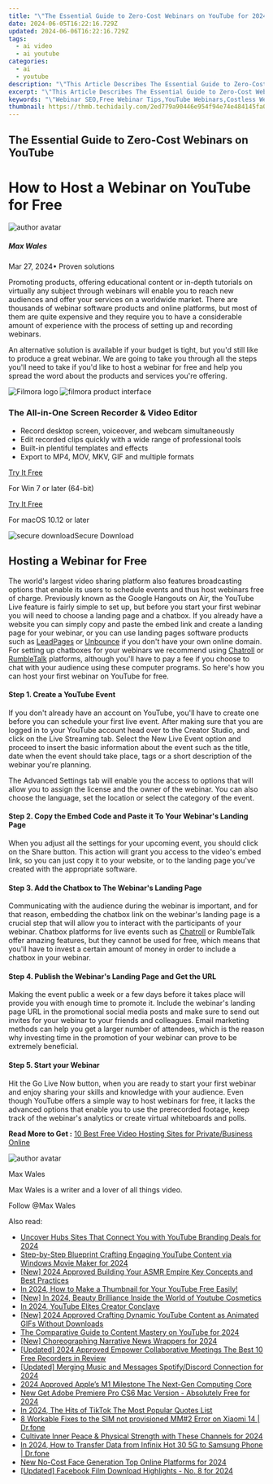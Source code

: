```yaml
---
title: "\"The Essential Guide to Zero-Cost Webinars on YouTube for 2024\""
date: 2024-06-05T16:22:16.729Z
updated: 2024-06-06T16:22:16.729Z
tags:
  - ai video
  - ai youtube
categories:
  - ai
  - youtube
description: "\"This Article Describes The Essential Guide to Zero-Cost Webinars on YouTube for 2024\""
excerpt: "\"This Article Describes The Essential Guide to Zero-Cost Webinars on YouTube for 2024\""
keywords: "\"Webinar SEO,Free Webinar Tips,YouTube Webinars,Costless Webinars,Guided Webinar,Zero-Cost Seminars,Learn via Webinars\""
thumbnail: https://thmb.techidaily.com/2ed779a90446e954f94e74e484145fa08b9476978f937cb6e50b9af175371190.jpg
---
```


## The Essential Guide to Zero-Cost Webinars on YouTube

# How to Host a Webinar on YouTube for Free

![author avatar](https://images.wondershare.com/filmora/article-images/max-wales-author.jpg)

##### Max Wales

 Mar 27, 2024• Proven solutions

Promoting products, offering educational content or in-depth tutorials on virtually any subject through webinars will enable you to reach new audiences and offer your services on a worldwide market. There are thousands of webinar software products and online platforms, but most of them are quite expensive and they require you to have a considerable amount of experience with the process of setting up and recording webinars.

An alternative solution is available if your budget is tight, but you'd still like to produce a great webinar. We are going to take you through all the steps you'll need to take if you'd like to host a webinar for free and help you spread the word about the products and services you're offering.

![Filmora logo](https://images.wondershare.com/filmora/logo_icon/wondershare-filmora-logo-horizontal.png) ![filmora product interface](https://images.wondershare.com/filmora/images/common/filmora-product-banner.png)

### The All-in-One Screen Recorder & Video Editor

* Record desktop screen, voiceover, and webcam simultaneously
* Edit recorded clips quickly with a wide range of professional tools
* Built-in plentiful templates and effects
* Export to MP4, MOV, MKV, GIF and multiple formats

[Try It Free](https://tools.techidaily.com/wondershare/filmora/download/)

For Win 7 or later (64-bit)

[Try It Free](https://tools.techidaily.com/wondershare/filmora/download/)

For macOS 10.12 or later

![secure download](https://static.wondershare.com/images-filmora/images/common/securety.svg)Secure Download

## Hosting a Webinar for Free

The world's largest video sharing platform also features broadcasting options that enable its users to schedule events and thus host webinars free of charge. Previously known as the Google Hangouts on Air, the YouTube Live feature is fairly simple to set up, but before you start your first webinar you will need to choose a landing page and a chatbox. If you already have a website you can simply copy and paste the embed link and create a landing page for your webinar, or you can use landing pages software products such as [LeadPages](https://www.leadpages.net/) or [Unbounce](https://unbounce.com/) if you don't have your own online domain. For setting up chatboxes for your webinars we recommend using [Chatroll](https://chatroll.com/) or [RumbleTalk](https://www.rumbletalk.com/) platforms, although you'll have to pay a fee if you choose to chat with your audience using these computer programs. So here's how you can host your first webinar on YouTube for free.

#### Step 1. Create a YouTube Event

If you don't already have an account on YouTube, you'll have to create one before you can schedule your first live event. After making sure that you are logged in to your YouTube account head over to the Creator Studio, and click on the Live Streaming tab. Select the New Live Event option and proceed to insert the basic information about the event such as the title, date when the event should take place, tags or a short description of the webinar you're planning.

The Advanced Settings tab will enable you the access to options that will allow you to assign the license and the owner of the webinar. You can also choose the language, set the location or select the category of the event.

#### Step 2. Copy the Embed Code and Paste it To Your Webinar's Landing Page

When you adjust all the settings for your upcoming event, you should click on the Share button. This action will grant you access to the video's embed link, so you can just copy it to your website, or to the landing page you've created with the appropriate software.

#### Step 3. Add the Chatbox to The Webinar's Landing Page

Communicating with the audience during the webinar is important, and for that reason, embedding the chatbox link on the webinar's landing page is a crucial step that will allow you to interact with the participants of your webinar. Chatbox platforms for live events such as [Chatroll](https://chatroll.com/) or RumbleTalk offer amazing features, but they cannot be used for free, which means that you'll have to invest a certain amount of money in order to include a chatbox in your webinar.

#### Step 4. Publish the Webinar's Landing Page and Get the URL

Making the event public a week or a few days before it takes place will provide you with enough time to promote it. Include the webinar's landing page URL in the promotional social media posts and make sure to send out invites for your webinar to your friends and colleagues. Email marketing methods can help you get a larger number of attendees, which is the reason why investing time in the promotion of your webinar can prove to be extremely beneficial.

#### Step 5. Start your Webinar

Hit the Go Live Now button, when you are ready to start your first webinar and enjoy sharing your skills and knowledge with your audience. Even though YouTube offers a simple way to host webinars for free, it lacks the advanced options that enable you to use the prerecorded footage, keep track of the webinar's analytics or create virtual whiteboards and polls.

 **Read More to Get :** [10 Best Free Video Hosting Sites for Private/Business Online](https://tools.techidaily.com/wondershare/filmora/download/)

![author avatar](https://images.wondershare.com/filmora/article-images/max-wales-author.jpg)

Max Wales

Max Wales is a writer and a lover of all things video.

Follow @Max Wales

<span class="atpl-alsoreadstyle">Also read:</span>
<div><ul>
<li><a href="https://facebook-video-share.techidaily.com/uncover-hubs-sites-that-connect-you-with-youtube-branding-deals-for-2024/"><u>Uncover Hubs  Sites That Connect You with YouTube Branding Deals for 2024</u></a></li>
<li><a href="https://facebook-video-share.techidaily.com/step-by-step-blueprint-crafting-engaging-youtube-content-via-windows-movie-maker-for-2024/"><u>Step-by-Step Blueprint  Crafting Engaging YouTube Content via Windows Movie Maker for 2024</u></a></li>
<li><a href="https://facebook-video-share.techidaily.com/new-2024-approved-building-your-asmr-empire-key-concepts-and-best-practices/"><u>[New] 2024 Approved  Building Your ASMR Empire  Key Concepts and Best Practices</u></a></li>
<li><a href="https://facebook-video-share.techidaily.com/in-2024-how-to-make-a-thumbnail-for-your-youtube-free-easily/"><u>In 2024, How to Make a Thumbnail for Your YouTube Free Easily!</u></a></li>
<li><a href="https://facebook-video-share.techidaily.com/new-in-2024-beauty-brilliance-inside-the-world-of-youtube-cosmetics/"><u>[New] In 2024, Beauty Brilliance  Inside the World of Youtube Cosmetics</u></a></li>
<li><a href="https://facebook-video-share.techidaily.com/in-2024-youtube-elites-creator-conclave/"><u>In 2024, YouTube Elites  Creator Conclave</u></a></li>
<li><a href="https://facebook-video-share.techidaily.com/new-2024-approved-crafting-dynamic-youtube-content-as-animated-gifs-without-downloads/"><u>[New] 2024 Approved  Crafting Dynamic YouTube Content as Animated GIFs Without Downloads</u></a></li>
<li><a href="https://facebook-video-share.techidaily.com/the-comparative-guide-to-content-mastery-on-youtube-for-2024/"><u>The Comparative Guide to Content Mastery on YouTube for 2024</u></a></li>
<li><a href="https://facebook-video-share.techidaily.com/new-choreographing-narrative-news-wrappers-for-2024/"><u>[New] Choreographing Narrative News Wrappers for 2024</u></a></li>
<li><a href="https://desktop-recording.techidaily.com/updated-2024-approved-empower-collaborative-meetings-the-best-10-free-recorders-in-review/"><u>[Updated] 2024 Approved  Empower Collaborative Meetings  The Best 10 Free Recorders in Review</u></a></li>
<li><a href="https://discord-videos.techidaily.com/updated-merging-music-and-messages-spotifydiscord-connection-for-2024/"><u>[Updated] Merging Music and Messages  Spotify/Discord Connection for 2024</u></a></li>
<li><a href="https://extra-hints.techidaily.com/2024-approved-apples-m1-milestone-the-next-gen-computing-core/"><u>2024 Approved  Apple’s M1 Milestone  The Next-Gen Computing Core</u></a></li>
<li><a href="https://video-ai-editor.techidaily.com/new-get-adobe-premiere-pro-cs6-mac-version-absolutely-free-for-2024/"><u>New Get Adobe Premiere Pro CS6 Mac Version - Absolutely Free for 2024</u></a></li>
<li><a href="https://tiktok-videos.techidaily.com/in-2024-the-hits-of-tiktok-the-most-popular-quotes-list/"><u>In 2024, The Hits of TikTok  The Most Popular Quotes List</u></a></li>
<li><a href="https://howto.techidaily.com/8-workable-fixes-to-the-sim-not-provisioned-mm2-error-on-xiaomi-14-drfone-by-drfone-fix-android-problems-fix-android-problems/"><u>8 Workable Fixes to the SIM not provisioned MM#2 Error on Xiaomi 14 | Dr.fone</u></a></li>
<li><a href="https://youtube-video-recordings.techidaily.com/cultivate-inner-peace-and-physical-strength-with-these-channels-for-2024/"><u>Cultivate Inner Peace & Physical Strength with These Channels for 2024</u></a></li>
<li><a href="https://android-transfer.techidaily.com/in-2024-how-to-transfer-data-from-infinix-hot-30-5g-to-samsung-phone-drfone-by-drfone-transfer-from-android-transfer-from-android/"><u>In 2024, How to Transfer Data from Infinix Hot 30 5G to Samsung Phone | Dr.fone</u></a></li>
<li><a href="https://video-content-creator.techidaily.com/new-no-cost-face-generation-top-online-platforms-for-2024/"><u>New No-Cost Face Generation Top Online Platforms for 2024</u></a></li>
<li><a href="https://facebook-clips.techidaily.com/updated-facebook-film-download-highlights-no-8-for-2024/"><u>[Updated] Facebook Film Download Highlights - No. 8 for 2024</u></a></li>
</ul></div>

<ins class="adsbygoogle"
      style="display:block"
      data-ad-client="ca-pub-7571918770474297"
      data-ad-slot="8358498916"
      data-ad-format="auto"
      data-full-width-responsive="true"></ins>